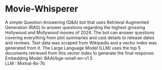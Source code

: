 # Movie-Whisperer

A simple Question-Answering (Q&A) bot that uses Retrieval Augmented Generation (RAG) to answer questions regarding the highest grossing Hollywood and Mollywood movies of 2024. The bot can answer questions covering everything from plot summaries and cast details to release dates and reviews. Text data was scraped from Wikipedia and a vector index was generated from it. The Large Language Model (LLM) uses the top 5 documents retrieved from this vector index to generate the final response. 
Embedding Model: BAAI/bge-small-en-v1.5  
LLM : Mixtral-8x-7b
